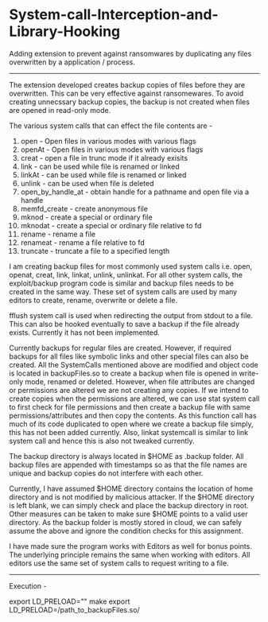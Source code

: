 # System-call-Interception-and-Library-Hooking
Adding extension to prevent against ransomwares by duplicating any files overwritten by a application / process.

------------------------------------------------------------------------------------------------------------------------------------------

The extension developed creates backup copies of files before they are overwritten. This can be very effective against ransomewares. To avoid creating unnecssary backup copies, the backup is not created when files are opened in read-only mode.

The various system calls that can effect the file contents are -
1. open - Open files in various modes with various flags
2. openAt - Open files in various modes with various flags
3. creat - open a file in trunc mode if it already exisits
4. link - can be used while file is renamed or linked
5. linkAt - can be used while file is renamed or linked
6. unlink - can be used when file is deleted
7. open_by_handle_at - obtain handle for a pathname and open file via a handle
8. memfd_create - create anonymous file
9. mknod - create a special or ordinary file
10. mknodat - create a special or ordinary file relative to fd
11. rename - rename a file
12. renameat - rename a file relative to fd
13. truncate - truncate a file to a specified length

I am creating backup files for most commonly used system calls i.e. open, openat, creat, link, linkat, unlink, unlinkat. For all other system calls, the exploit/backup program code is similar and backup files needs to be created in the same way.
These set of system calls are used by many editors to create, rename, overwrite or delete a file. 

fflush system call is used when redirecting the output from stdout to a file. This can also be hooked eventually to save a backup if the file already exists. Currently it has not been implemented.

Currently backups for regular files are created. However, if required backups for all files like symbolic links and other special files can also be created.
All the SystemCalls mentioned above are modified and object code is located in backupFiles.so to create a backup when file is opened in write-only mode, renamed or deleted. However, when file attributes are changed or permissions are altered we are not creating any copies. If we intend to create copies when the permissions are altered, we can use stat system call to first check for file permissions and then create a backup file with same permissions/attributes and then copy the contents. As this function call has much of its code duplicated to open where we create a backup file simply, this has not been added currently.
Also, linkat systemcall is similar to link system call and hence this is also not tweaked currently.

The backup directory is always located in $HOME as .backup folder. All backup files are appended with timestamps so as that the file names are unique and backup copies do not interfere with each other.

Currently, I have assumed $HOME directory contains the location of home directory and is not modified by malicious attacker. If the $HOME directory is left blank, we can simply check and place the backup directory in root. Other measures can be taken to make sure $HOME points to a valid user directory.
As the backup folder is mostly stored in cloud, we can safely assume the above and ignore the condition checks for this assignment.

I have made sure the program works with Editors as well for bonus points. The underlying principle remains the same when working with editors. All editors use the same set of system calls to request writing to a file.

------------------------------------------------------------------------------------------------------------------------------------------

Execution -

export LD_PRELOAD=""
make
export LD_PRELOAD=/path_to_backupFiles.so/
